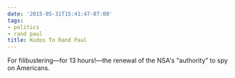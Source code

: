```yaml
---
date: '2015-05-31T15:41:47-07:00'
tags:
- politics
- rand paul
title: Kudos To Rand Paul
---
```


For filibustering—for 13 hours!—the renewal of the NSA's "authority” to spy on Americans.

